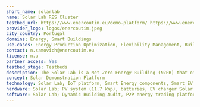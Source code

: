 ```yaml
---
short_name: solarlab
name: Solar Lab RES Cluster
testbed_url: https://www.enercoutim.eu/demo-platform/ https://www.enercoutim.eu/solar-lab/
provider_logo: logos/enercoutim.jpeg
city_country: Portugal
domains: Energy, Smart Buildings
use-cases: Energy Production Optimization, Flexibility Management, Building Infrastructure Management
contact: n.samovich@enercoutim.eu
license: n.a
partner_access: Yes
testbed_stage: Testbeds
description: The Solar Lab is a Net Zero Energy Building (NZEB) that offers conditions to test energy systems, such as microgrid approach, IoT infrastructures, EV charging and other integrated components. Located in the municipality of Alcoutim, Algarve region - highest solar radiation in Europe. The Solar Lab is equipped with a PV installation, an EV charger, a weather station (high resolution sensors) DNI, UVE and other equipment, indoor sensors for IEQ monitoring, smart appliances for use as electric loads and Wi-Fi communication, electric energy storage unit. DEMO site was within H2020 projects SHAR-Q (smart energy) and VICINITY (IoT) and currently on BD4RNG (Big Data for Next Generation Energy) where concepts like interoperability between distributed energy systems and decentralized IoT infrastructure, were explored, tested, and demonstrated to the stakeholders.
concept: Solar Demonstration Platform
technology: Solar Lab; IoT platform, Smart Energy components, Smart EV Charging, IEQ sensors, technologies for system flexibility, testing of battery charging states, grid connection tests, local weather forecasting. Solar Demonstration Platform: Organizing 5G testbed, testing, integration.
hardware: Solar Lab; PV system (11.7 kWp), batteries, EV charger Solar Demonstration Platform: CPV system (4 MWp), solar trackers
software: Solar Lab; Dynamic Building Audit, P2P energy trading platform. Solar Demonstration Platform: Smart Clean O&M; Optimizing and improving management and prediction of DER; Energy sector digital twin.
---
```

